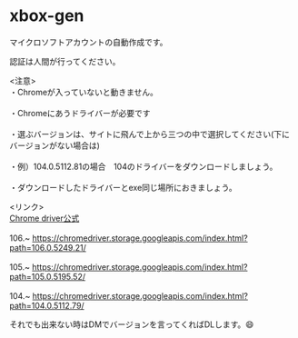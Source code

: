 # xbox-gen
マイクロソフトアカウントの自動作成です。　

認証は人間が行ってください。

<注意>
<br>・Chromeが入っていないと動きません。</br>
<br>・Chromeにあうドライバーが必要です</br>
<br>・選ぶバージョンは、サイトに飛んで上から三つの中で選択してください(下にバージョンがない場合は)</br>
<br>・例）104.0.5112.81の場合　104のドライバーをダウンロードしましょう。</br>
<br>・ダウンロードしたドライバーとexe同じ場所におきましょう。</br>

<リンク>
<br><a href="https://chromedriver.chromium.org/downloads">Chrome driver公式</a></br>
<br>     106.~     https://chromedriver.storage.googleapis.com/index.html?path=106.0.5249.21/</br>
<br>     105.~     https://chromedriver.storage.googleapis.com/index.html?path=105.0.5195.52/</br>
<br>     104.~     https://chromedriver.storage.googleapis.com/index.html?path=104.0.5112.79/</br>

それでも出来ない時はDMでバージョンを言ってくればDLします。😄

